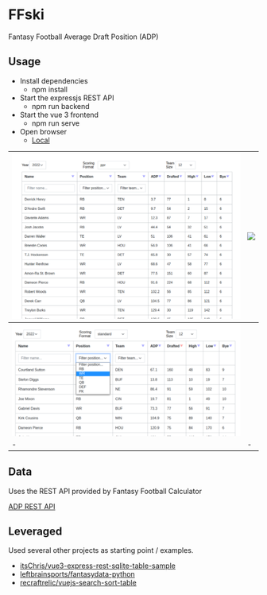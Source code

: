 # FFski
Fantasy Football Average Draft Position (ADP)

## Usage

- Install dependencies
    - npm install
- Start the expressjs REST API
    - npm run backend 
- Start the vue 3 frontend
    - npm run serve
- Open browser
    - [Local](http://localhost:8080/)

| <img src="https://github.com/lizard43/ffski/blob/main/public/main.png" width="500" /> | <img src="https://github.com/lizard43/ffski/blob/master/main/public/search.png" width="500" /> |
|-|-|
| <img src="https://github.com/lizard43/ffski/blob/main/public/filterposition.png" width="500" /> |  |
|-|-|




## Data
Uses the REST API provided by Fantasy Football Calculator

[ADP REST API](https://help.fantasyfootballcalculator.com/article/42-adp-rest-api)

## Leveraged
Used several other projects as starting point / examples. 
- [itsChris/vue3-express-rest-sqlite-table-sample](https://github.com/itsChris/vue3-express-rest-sqlite-table-sample)
- [leftbrainsports/fantasydata-python](https://github.com/leftbrainsports/fantasydata-python)
- [recraftrelic/vuejs-search-sort-table](https://github.com/recraftrelic/vuejs-search-sort-table)